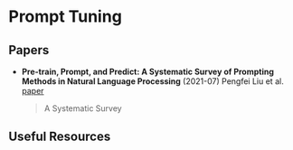 # Prompt Tuning

## Papers
- **Pre-train, Prompt, and Predict: A Systematic Survey of Prompting Methods in Natural Language Processing** (2021-07) Pengfei Liu et al. [paper](https://arxiv.org/abs/2107.13586)
  > A Systematic Survey
## Useful Resources
